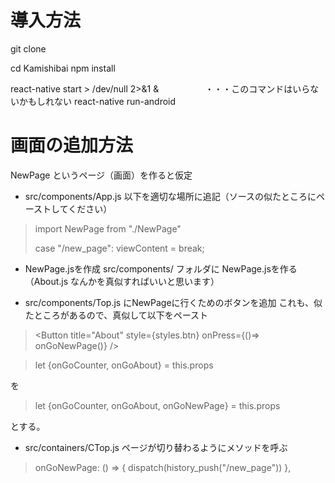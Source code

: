 # 導入方法

git clone

cd Kamishibai
npm install


react-native start > /dev/null 2>&1 & 　　　　　・・・このコマンドはいらないかもしれない
react-native run-android


# 画面の追加方法
NewPage というページ（画面）を作ると仮定

- src/components/App.js
以下を適切な場所に追記（ソースの似たところにペーストしてください）

> import NewPage from "./NewPage"
>
>
> case "/new_page":
>   viewContent = <NewPage />
>   break;


- NewPage.jsを作成
src/components/ フォルダに NewPage.jsを作る
（About.js なんかを真似すればいいと思います）


- src/components/Top.js にNewPageに行くためのボタンを追加
これも、似たところがあるので、真似して以下をペースト

> <Button
>   title="About"
>   style={styles.btn}
>   onPress={()=> onGoNewPage()} />


> let {onGoCounter, onGoAbout} = this.props

を

> let {onGoCounter, onGoAbout, onGoNewPage} = this.props

とする。


- src/containers/CTop.js
ページが切り替わるようにメソッドを呼ぶ


> onGoNewPage: () => {
>   dispatch(history_push("/new_page"))
> },
